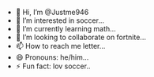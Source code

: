 - 👋 Hi, I’m @Justme946
- 👀 I’m interested in soccer...
- 🌱 I’m currently learning math...
- 💞️ I’m looking to collaborate on fortnite...
- 📫 How to reach me letter...
- 😄 Pronouns: he/him...
- ⚡ Fun fact: lov soccer..

<!---
Justme946/Justme946 is a ✨ special ✨ repository because its `README.md` (this file) appears on your GitHub profile.
You can click the Preview link to take a look at your changes.
--->
